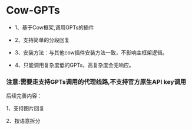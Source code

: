 # Cow-GPTs
- 1、基于Cow框架,调用GPTs的插件

- 2、支持简单的分段回复

- 3、安装方法：与其他cow插件安装方法一致，不影响主框架逻辑。
  
- 4、只能调用复杂度低的GPTs，高复杂度会无响应。
 
 ### 注意:需要走支持GPTs调用的代理线路,不支持官方原生API key调用

后续完善内容：

1、支持图片回复

2、按语意拆分
